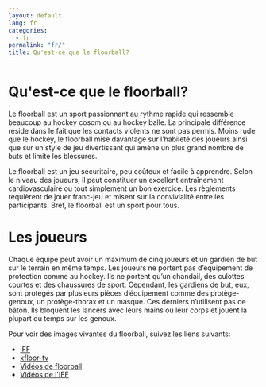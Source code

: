 ```yaml
---
layout: default
lang: fr
categories:
  - fr
permalink: "fr/"
title: Qu'est-ce que le floorball?
---
```


# Qu'est-ce que le floorball?

Le floorball est un sport passionnant au rythme rapide qui ressemble beaucoup au hockey cosom ou au hockey balle.  La principale différence réside dans le fait que les contacts violents ne sont pas permis.  Moins rude que le hockey, le floorball mise davantage sur l’habileté des joueurs ainsi que sur un style de jeu divertissant qui amène un plus grand nombre de buts et limite les blessures.

Le floorball est un jeu sécuritaire, peu coûteux et facile à apprendre.  Selon le niveau des joueurs, il peut constituer un excellent entraînement cardiovasculaire ou tout simplement un bon exercice.  Les règlements requièrent de  jouer franc-jeu et  misent  sur la  convivialité entre les participants.  Bref, le floorball est un sport pour tous.

# Les joueurs

Chaque équipe peut avoir un maximum de cinq joueurs et un gardien de but sur le terrain en même temps. Les joueurs ne portent pas d’équipement de protection comme au hockey. Ils ne portent qu’un chandail, des culottes courtes et des chaussures de sport. Cependant, les gardiens de but, eux, sont protégés par plusieurs pièces d’équipement comme des protège-genoux, un protège-thorax et un masque. Ces derniers n’utilisent pas de bâton. Ils bloquent les lancers avec leurs mains ou leur corps et jouent la plupart du temps sur les genoux.

Pour voir des images vivantes du floorball, suivez les liens suivants:

* [IFF](http://www.floorball.org/)
* [xfloor-tv](http://www.xfloor.tv/)
* [Vidéos de floorball](http://www.southernvipers.com/videos.htm)
* [Vidéos de l'IFF](http://www.youtube.com/user/iffchannel)
